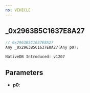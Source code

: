 ```yaml
---
ns: VEHICLE
---
```

## _0x2963B5C1637E8A27

```c
// 0x2963B5C1637E8A27
Any _0x2963B5C1637E8A27(Any p0);
```

```
NativeDB Introduced: v1207
```

## Parameters
* **p0**:
